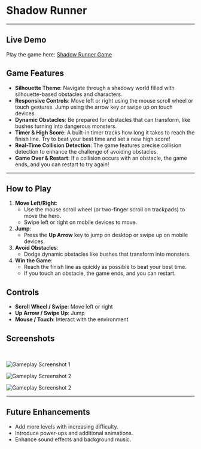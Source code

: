 

# **Shadow Runner**
---
## **Live Demo**

Play the game here: [Shadow Runner Game](https://shadow-game.vercel.app/)


## **Game Features**

- **Silhouette Theme**: Navigate through a shadowy world filled with silhouette-based obstacles and characters.
- **Responsive Controls**: Move left or right using the mouse scroll wheel or touch gestures. Jump using the arrow key or swipe up on touch devices.
- **Dynamic Obstacles**: Be prepared for obstacles that can transform, like bushes turning into dangerous monsters.
- **Timer & High Score**: A built-in timer tracks how long it takes to reach the finish line. Try to beat your best time and set a new high score!
- **Real-Time Collision Detection**: The game features precise collision detection to enhance the challenge of avoiding obstacles.
- **Game Over & Restart**: If a collision occurs with an obstacle, the game ends, and you can restart to try again!

--- 


## **How to Play**

1. **Move Left/Right**: 
   - Use the mouse scroll wheel (or two-finger scroll on trackpads) to move the hero. 
   - Swipe left or right on mobile devices to move.
2. **Jump**:
   - Press the **Up Arrow** key to jump on desktop or swipe up on mobile devices.
3. **Avoid Obstacles**: 
   - Dodge dynamic obstacles like bushes that transform into monsters.
4. **Win the Game**: 
   - Reach the finish line as quickly as possible to beat your best time.
   - If you touch an obstacle, the game ends, and you can restart.

## **Controls**

- **Scroll Wheel / Swipe**: Move left or right
- **Up Arrow / Swipe Up**: Jump
- **Mouse / Touch**: Interact with the environment


## **Screenshots**
&nbsp;

![Gameplay Screenshot 1](images/ss1)
&nbsp;

![Gameplay Screenshot 2](images/ss2)
&nbsp;

![Gameplay Screenshot 2](images/ss2)

 ---
## **Future Enhancements**

- Add more levels with increasing difficulty.
- Introduce power-ups and additional animations.
- Enhance sound effects and background music.

